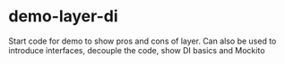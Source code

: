 # demo-layer-di
Start code for demo to show pros and cons of layer. Can also be used to introduce interfaces, decouple the code, show DI basics and Mockito
